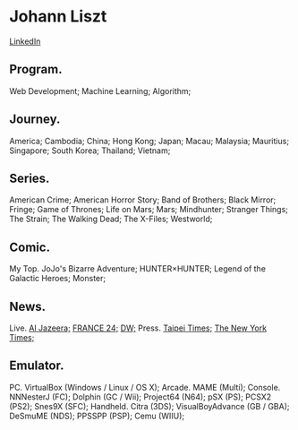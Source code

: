 # Johann Liszt
[LinkedIn](https://www.linkedin.com/in/paint1024/)

## Program.

Web Development; Machine Learning; Algorithm;

## Journey.

America; Cambodia; China; Hong Kong; Japan; Macau; Malaysia; Mauritius; Singapore; South Korea; Thailand; Vietnam;

## Series.

American Crime; American Horror Story; Band of Brothers; Black Mirror; Fringe; Game of Thrones; Life on Mars; Mars; Mindhunter; Stranger Things; The Strain; The Walking Dead; The X-Files; Westworld;

## Comic.

My Top.
 JoJo's Bizarre Adventure;
 HUNTER×HUNTER;
 Legend of the Galactic Heroes;
 Monster;

## News.

Live.
 [Al Jazeera;](https://www.youtube.com/channel/UCNye-wNBqNL5ZzHSJj3l8Bg)
 [FRANCE 24;](https://www.youtube.com/channel/UCQfwfsi5VrQ8yKZ-UWmAEFg)
 [DW;](https://www.youtube.com/channel/UCknLrEdhRCp1aegoMqRaCZg)
Press.
 [Taipei Times;](http://www.taipeitimes.com)
 [The New York Times;](https://www.nytimes.com)

## Emulator.

PC.
 VirtualBox (Windows / Linux / OS X);
Arcade.
 MAME (Multi);
Console.
 NNNesterJ (FC);
 Dolphin (GC / Wii);
 Project64 (N64);
 pSX (PS);
 PCSX2 (PS2);
 Snes9X (SFC);
Handheld.
 Citra (3DS);
 VisualBoyAdvance (GB / GBA);
 DeSmuME (NDS);
 PPSSPP (PSP);
 Cemu (WIIU);
